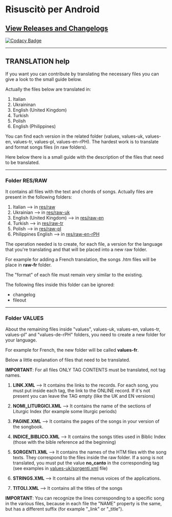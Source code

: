 # Risuscitò per Android

## [View Releases and Changelogs](https://github.com/marbat87/risuscito-android/releases)

[![Codacy Badge](https://app.codacy.com/project/badge/Grade/c38f970e33d24ad1b439840a7d5a5c2e)](https://www.codacy.com/manual/marbat87/risuscito-android/dashboard?utm_source=github.com&amp;utm_medium=referral&amp;utm_content=marbat87/risuscito-android&amp;utm_campaign=Badge_Grade)

---

## TRANSLATION help

If you want you can contribute by translating the necessary files you can give a look to the small guide below.

Actually the files below are translated in:
1. Italian
2. Ukraininan
3. English (United Kingdom)
4. Turkish
5. Polish
6. English (Philippines) 

You can find each version in the related folder (values, values-uk, values-en, values-tr, values-pl, values-en-rPH).
The hardest work is to translate and format songs files (in raw folders).

Here below there is a small guide with the description of the files that need to be translated.

---

### Folder RES/RAW

It contains all files with the text and chords of songs. 
Actually files are present in the following folders:
1. Italian --> in [res/raw](app/src/main/res/raw)
2. Ukrainian --> in [res/raw-uk](app/src/main/res/raw-uk)
3. English (United Kingdom) --> in [res/raw-en](app/src/main/res/raw-en)
4. Turkish --> in [res/raw-tr](app/src/main/res/raw-tr)
5. Polish --> in [res/raw-pl](app/src/main/res/raw-pl)
6. Philippines English --> in [res/raw-en-rPH](app/src/main/res/raw-en-rPH)

The operation needed is to create, for each file, a version for the language that you're translating and that will be placed into a new raw folder.

For example for adding a French translation, the songs .htm files will be place in **raw-fr** folder.

The "format" of each file must remain very similar to the existing.

The following files inside this folder can be ignored:
* changelog
* fileout

---

### Folder VALUES

About the remaining files inside "values", values-uk, values-en, values-tr, values-pl" and "values-de-rPH" folders, you need to create a new folder for your language.

For example for French, the new folder will be called **values-fr**.

Below a little explanation of files that need to be translated.

**IMPORTANT**: For all files ONLY TAG CONTENTS must be translated, not tag names.
 
1. **LINK.XML** --> It contains the links to the records. For each song, you must put inside each tag, the link to the ONLINE record. If it's not present you can leave the TAG empty (like the UK and EN versions)
 
2. **NOMI_LITURGICI.XML** --> It contains the name of the sections of Liturgic Index (for example some liturgic periods)
 
3. **PAGINE.XML** --> It contains the pages of the songs in your version of the songbook.

4. **INDICE_BIBLICO.XML** --> It contains the songs titles used in Biblic Index (those with the bible reference ad the beginning)
 
6. **SORGENTI.XML** --> It contains the names of the HTM files with the song texts. They correspond  to the files inside the raw folder. If a song is not translated, you must put the value **no_canto** in the corresponding tag (see examples in [values-uk/sorgenti.xml](app/src/main/res/values-uk/sorgenti.xml) file)
 
7. **STRINGS.XML** --> It contains all the menus voices of the applications.
 
8. **TITOLI.XML** --> It contains all the titles of the songs

**IMPORTANT**: You can recognize the lines corresponding to a specific song in the various files, because in each file the "NAME" property is the same, but has a different suffix (for example "_link" or "_title").
